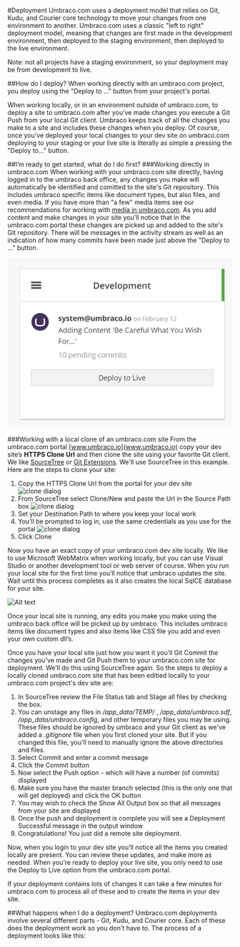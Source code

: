 #Deployment
Umbraco.com uses a deployment model that relies on Git, Kudu, and Courier core technology to move your changes from one environment to another.  Umbraco.com uses a classic "left to right" deployment model, meaning that changes are first made in the development environment, then deployed to the staging environment, then deployed to the live environment.  

Note:  not all projects have a staging environment, so your deployment may be from development to live.

##How do I deploy?
When working directly with an umbraco.com project, you deploy using the "Deploy to ..." button from your project's portal.  

When working locally, or in an environment outside of umbraco.com, to deploy a site to umbraco.com after you’ve made changes you execute a Git Push from your local Git client.  Umbraco keeps track of all the changes you make to a site and includes these changes when you deploy.  Of course, once you’ve deployed your local changes to your dev site on umbraco.com deploying to your staging or your live site is literally as simple a pressing the "Deploy to..." button.

##I’m ready to get started, what do I do first?
###Working directly in umbraco.com
When working with your umbraco.com site directly, having logged in to the umbraco back office, any changes you make will automatically be identified and comitted to the site's Git repository.  This includes umbraco specific items like document types, but also files, and even media.  If you have more than "a few" media items see our recommendations for working with [media in umbraco.com](/setup/media.md).  As you add content and make changes in your site you'll notice that in the umbraco.com portal these changes are picked up and added to the site's Git repository.  There will be messages in the activity stream as well as an indication of how many commits have been made just above the "Deploy to ..." button.

![commits](images/commits.png)

###Working with a local clone of an umbraco.com site
From the umbraco.com portal [www.umbraco.io](www.umbraco.io) copy your dev site’s **HTTPS Clone Url** and then clone the site using your favorite Git client.  We like [SourceTree](http://www.sourcetreeapp.com/) or [Git Extensions](http://code.google.com/p/gitextensions/).  We'll use SourceTree in this example.  Here are the steps to clone your site:

1. Copy the HTTPS Clone Url from the portal for your dev site
![clone dialog](/images/cloneurl.png)
2. From SourceTree select Clone/New and paste the Url in the Source Path box
![clone dialog](/images/sourcetreeclone.png)
3. Set your Destination Path to where you keep your local work
4. You’ll be prompted to log in, use the same credentials as you use for the portal
![clone dialog](/images/sourcetreeauth.png)
5. Click Clone

Now you have an exact copy of your umbraco.com dev site locally.  We like to use Microsoft WebMatrix when working locally, but you can use Visual Studio or another development tool or web server of course.  When you run your local site for the first time you’ll notice that umbraco updates the site.  Wait until this process completes as it also creates the local SqlCE database for your site.

![Alt text](/images/extractingdata.png)

Once your local site is running, any edits you make you make using the umbraco back office will be picked up by umbraco.  This includes umbraco items like document types and also items like CSS file you add and even your own custom dll’s.

Once you have your local site just how you want it you’ll Git Commit the changes you’ve made and Git Push them to your umbraco.com site for deployment.  We’ll do this using SourceTree again.  So the steps to deploy a locally cloned umbraco.com site that has been editied locally to your umbraco.com project's dev site are:

1. In SourceTree review the File Status tab and Stage all files by checking the box.  
2. You can unstage any files in _/app_data/TEMP/_ , _/app_data/umbraco.sdf_, _/app_data/umbraco.config_, and other temporary files you may be using.  These files should be ignored by umbraco and your Git client as we've added a _.gitignore_ file when you first cloned your site.  But if you changed this file, you'll need to manually ignore the above directories and files.
3. Select Commit and enter a commit message
4. Click the Commit button
5. Now select the Push option - which will have a number (of commits) displayed
6. Make sure you have the master branch selected (this is the only one that will get deployed) and click the OK button
7. You may wish to check the Show All Output box so that all messages from your site are displayed
8. Once the push and deployment is complete you will see a Deployment Successful message in the output window
9. Congratulations!  You just did a remote site deployment.

Now, when you login to your dev site you’ll notice all the items you created locally are present.  You can review these updates, and make more as needed.  When you’re ready to deploy your live site, you only need to use the Deploy to Live option from the umbraco.com portal.

If your deployment contains lots of changes it can take a few minutes for umbraco.com to process all of these and to create the items in your dev site.

##What happens when I do a deployment?
Umbraco.com deployments involve several different parts - Git, Kudu, and Courier core.  Each of these does the deployment work so you don't have to.  The process of a deployment looks like this:





